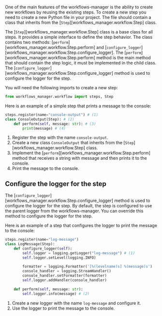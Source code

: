 One of the main features of the workflows-manager is the ability to create new workflows by reusing the existing steps.
To create a new step you need to create a new Python file in your project. The file should contain a class that inherits
from the [`Step`][workflows_manager.workflow.Step] class.

The [`Step`][workflows_manager.workflow.Step] class is a base class for all steps. It provides a simple interface to
define the step behavior. The class contains two methods: [`perform`][workflows_manager.workflow.Step.perform] and
[`configure_logger`][workflows_manager.workflow.Step.configure_logger]. The
[`perform`][workflows_manager.workflow.Step.perform] method is the main method that should contain the step logic, it
must be implemented in the child class. The [`configure_logger`][workflows_manager.workflow.Step.configure_logger]
method is used to configure the logger for the step.

You will need the following imports to create a new step:

```py
from workflows_manager.workflow import steps, Step
```

Here is an example of a simple step that prints a message to the console:

```py linenums="1"
steps.register(name="console-output") # (1)
class ConsoleOutput(Step): # (2)
    def perform(self, message: str): # (3)
        print(message) # (4)
```

1. Register the step with the name `console-output`.
2. Create a new class `ConsoleOutput` that inherits from the [`Step`][workflows_manager.workflow.Step] class.
3. Implement the [`perform`][workflows_manager.workflow.Step.perform] method that receives a string with message and
   then prints it to the console.
4. Print the message to the console.

## Configure the logger for the step

The [`configure_logger`][workflows_manager.workflow.Step.configure_logger] method is used to configure the logger for
the step. By default, the step is configured to use the parent logger from the workflows-manager. You can override this
method to configure the logger for the step.

Here is an example of a step that configures the logger to print the message to the console:

```py linenums="1"
steps.register(name="log-message")
class LogMessage(Step):
    def configure_logger(self):
        self.logger = logging.getLogger("log-message") # (1)
        self.logger.setLevel(logging.INFO)
        
        formatter = logging.Formatter('[%(levelname)s] %(message)s')
        console_handler = logging.StreamHandler()
        console_handler.setFormatter(formatter)
        self.logger.addHandler(console_handler)
   
    def perform(self, message: str):
        self.logger.info(message) # (2)
```

1. Create a new logger with the name `log-message` and configure it.
2. Use the logger to print the message to the console.
